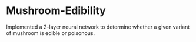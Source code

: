 # Mushroom-Edibility
Implemented a 2-layer neural network to determine whether a given variant of mushroom is edible or poisonous.
